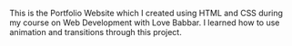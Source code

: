 This is the Portfolio Website which I created using HTML and CSS during my course on Web Development with Love Babbar. I learned how to use animation and transitions through this project.
